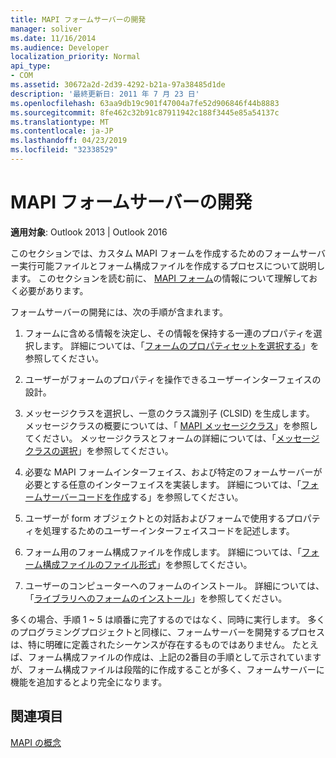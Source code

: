```yaml
---
title: MAPI フォームサーバーの開発
manager: soliver
ms.date: 11/16/2014
ms.audience: Developer
localization_priority: Normal
api_type:
- COM
ms.assetid: 30672a2d-2d39-4292-b21a-97a38485d1de
description: '最終更新日: 2011 年 7 月 23 日'
ms.openlocfilehash: 63aa9db19c901f47004a7fe52d906846f44b8883
ms.sourcegitcommit: 8fe462c32b91c87911942c188f3445e85a54137c
ms.translationtype: MT
ms.contentlocale: ja-JP
ms.lasthandoff: 04/23/2019
ms.locfileid: "32338529"
---
```

# <a name="developing-mapi-form-servers"></a>MAPI フォームサーバーの開発

  
  
**適用対象**: Outlook 2013 | Outlook 2016 
  
このセクションでは、カスタム MAPI フォームを作成するためのフォームサーバー実行可能ファイルとフォーム構成ファイルを作成するプロセスについて説明します。 このセクションを読む前に、 [MAPI フォーム](mapi-forms.md)の情報について理解しておく必要があります。
  
フォームサーバーの開発には、次の手順が含まれます。
  
1. フォームに含める情報を決定し、その情報を保持する一連のプロパティを選択します。 詳細については、「[フォームのプロパティセットを選択する](choosing-a-form-s-property-set.md)」を参照してください。
    
2. ユーザーがフォームのプロパティを操作できるユーザーインターフェイスの設計。
    
3. メッセージクラスを選択し、一意のクラス識別子 (CLSID) を生成します。 メッセージクラスの概要については、「 [MAPI メッセージクラス](mapi-message-classes.md)」を参照してください。 メッセージクラスとフォームの詳細については、「[メッセージクラスの選択](choosing-a-message-class.md)」を参照してください。
    
4. 必要な MAPI フォームインターフェイス、および特定のフォームサーバーが必要とする任意のインターフェイスを実装します。 詳細については、「[フォームサーバーコードを作成](writing-form-server-code.md)する」を参照してください。 
    
5. ユーザーが form オブジェクトとの対話およびフォームで使用するプロパティを処理するためのユーザーインターフェイスコードを記述します。
    
6. フォーム用のフォーム構成ファイルを作成します。 詳細については、「[フォーム構成ファイルのファイル形式](file-format-of-form-configuration-files.md)」を参照してください。
    
7. ユーザーのコンピューターへのフォームのインストール。 詳細については、「[ライブラリへのフォームのインストール](installing-a-form-into-a-library.md)」を参照してください。
    
多くの場合、手順 1 ~ 5 は順番に完了するのではなく、同時に実行します。 多くのプログラミングプロジェクトと同様に、フォームサーバーを開発するプロセスは、特に明確に定義されたシーケンスが存在するものではありません。 たとえば、フォーム構成ファイルの作成は、上記の2番目の手順として示されていますが、フォーム構成ファイルは段階的に作成することが多く、フォームサーバーに機能を追加するとより完全になります。
  
## <a name="see-also"></a>関連項目



[MAPI の概念](mapi-concepts.md)

